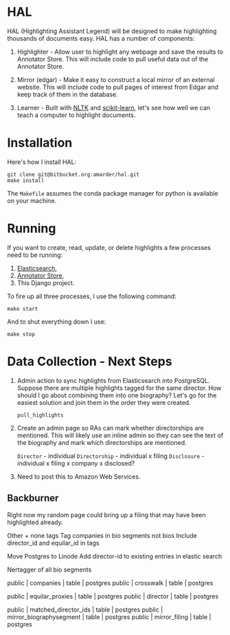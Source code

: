 # HAL

HAL (Highlighting Assistant Legend) will be designed to make highlighting thousands of documents easy. HAL has a number of components:

1. Highlighter - Allow user to highlight any webpage and save the results to Annotator Store. This will include code to pull useful data out of the Annotator Store.

2. Mirror (edgar) - Make it easy to construct a local mirror of an external website. This will include code to pull pages of interest from Edgar and keep track of them in the database.

3. Learner - Built with [NLTK](http://www.nltk.org/) and [scikit-learn](http://scikit-learn.org/stable/), let's see how well we can teach a computer to highlight documents.

# Installation

Here's how I install HAL:

    git clone git@bitbucket.org:amarder/hal.git
    make install

The `Makefile` assumes the conda package manager for python is available on your machine.

# Running

If you want to create, read, update, or delete highlights a few processes need to be running:

1. [Elasticsearch](http://www.elasticsearch.org/),
2. [Annotator Store](https://github.com/openannotation/annotator-store),
3. This Django project.

To fire up all three processes, I use the following command:

    make start

And to shut everything down I use:

    make stop

# Data Collection - Next Steps

1.  Admin action to sync highlights from Elasticsearch into
    PostgreSQL. Suppose there are multiple highlights tagged for the
    same director. How should I go about combining them into one
    biography? Let's go for the easiest solution and join them in the
    order they were created.

    `pull_highlights`

2.  Create an admin page so RAs can mark whether directorships are
    mentioned. This will likely use an inline admin so they can see
    the text of the biography and mark which directorships are
    mentioned.

    `Director`     - individual
    `Directorship` - individual x filing
    `Disclosure`   - individual x filing x company x disclosed?

3.  Need to post this to Amazon Web Services.

## Backburner

Right now my random page could bring up a filing that may have been
highlighted already.

Other + none tags
Tag companies in bio segments not bios
Include director_id and equilar_id in tags

Move Postgres to Linode
Add director-id to existing entries in elastic search

Nertagger of all bio segments




 public | companies                  | table | postgres
 public | crosswalk                  | table | postgres

public | equilar_proxies            | table | postgres
public | director                   | table | postgres
 
public | matched_director_ids       | table | postgres
public | mirror_biographysegment    | table | postgres
public | mirror_filing              | table | postgres

